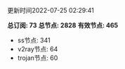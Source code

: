 更新时间2022-07-25 02:29:41

**总订阅: 73**
**总节点: 2828**
**有效节点: 465**
- ss节点: 341
- v2ray节点: 64
- trojan节点: 60
